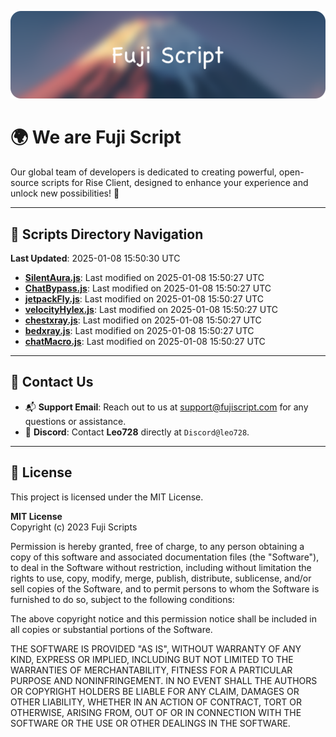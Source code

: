 ![Banner](.github/b.webp)

# 🌍 **We are Fuji Script**

Our global team of developers is dedicated to creating powerful, open-source scripts for Rise Client, designed to enhance your experience and unlock new possibilities! 🌟

---
<!-- SCRIPTS_NAVIGATION_START -->
## 📂 **Scripts Directory Navigation**

**Last Updated**: 2025-01-08 15:50:30 UTC

- **[SilentAura.js](scripts/SilentAura.js)**: Last modified on 2025-01-08 15:50:27 UTC
- **[ChatBypass.js](scripts/ChatBypass.js)**: Last modified on 2025-01-08 15:50:27 UTC
- **[jetpackFly.js](scripts/jetpackFly.js)**: Last modified on 2025-01-08 15:50:27 UTC
- **[velocityHylex.js](scripts/velocityHylex.js)**: Last modified on 2025-01-08 15:50:27 UTC
- **[chestxray.js](scripts/chestxray.js)**: Last modified on 2025-01-08 15:50:27 UTC
- **[bedxray.js](scripts/bedxray.js)**: Last modified on 2025-01-08 15:50:27 UTC
- **[chatMacro.js](scripts/chatMacro.js)**: Last modified on 2025-01-08 15:50:27 UTC

<!-- SCRIPTS_NAVIGATION_END -->

---

## 💬 **Contact Us**  
- 📬 **Support Email**: Reach out to us at [support@fujiscript.com](mailto:support@fujiscript.com) for any questions or assistance.  
- 💬 **Discord**: Contact **Leo728** directly at `Discord@leo728`.

---

## 📜 **License**

This project is licensed under the MIT License.  

**MIT License**  
Copyright (c) 2023 Fuji Scripts  

Permission is hereby granted, free of charge, to any person obtaining a copy of this software and associated documentation files (the "Software"), to deal in the Software without restriction, including without limitation the rights to use, copy, modify, merge, publish, distribute, sublicense, and/or sell copies of the Software, and to permit persons to whom the Software is furnished to do so, subject to the following conditions:  

The above copyright notice and this permission notice shall be included in all copies or substantial portions of the Software.  

THE SOFTWARE IS PROVIDED "AS IS", WITHOUT WARRANTY OF ANY KIND, EXPRESS OR IMPLIED, INCLUDING BUT NOT LIMITED TO THE WARRANTIES OF MERCHANTABILITY, FITNESS FOR A PARTICULAR PURPOSE AND NONINFRINGEMENT. IN NO EVENT SHALL THE AUTHORS OR COPYRIGHT HOLDERS BE LIABLE FOR ANY CLAIM, DAMAGES OR OTHER LIABILITY, WHETHER IN AN ACTION OF CONTRACT, TORT OR OTHERWISE, ARISING FROM, OUT OF OR IN CONNECTION WITH THE SOFTWARE OR THE USE OR OTHER DEALINGS IN THE SOFTWARE.  
